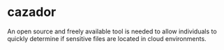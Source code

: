 # cazador
An open source and freely available tool is needed to allow individuals to quickly determine if sensitive files are located in cloud environments.
